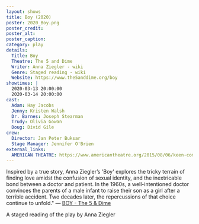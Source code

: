 ```yaml
---
layout: shows
title: Boy (2020)
poster: 2020_Boy.png
poster_credit: 
poster_alt:
poster_caption:
category: play
details:
  Title: Boy
  Theatre: The 5 and Dime
  Writer: Anna Ziegler - wiki
  Genre: Staged reading - wiki
  Website: https://www.the5anddime.org/boy
showtimes: |
  2020-03-13 20:00:00
  2020-03-14 20:00:00
cast:
  Adam: Hay Jacobs
  Jenny: Kristen Walsh
  Dr. Barnes: Joseph Stearman
  Trudy: Olivia Gowan
  Doug: Divid Gile
crew:
  Director: Jan Peter Buksar
  Stage Manager: Jennifer O'Brien
external_links:
  AMERICAN THEATRE: https://www.americantheatre.org/2015/08/06/keen-company-to-present-a-world-premiere-kilroy-play/
---
```

Inspired by a true story, Anna Ziegler’s 'Boy' explores the tricky terrain of finding love amidst the confusion of sexual identity, and the inextricable bond between a doctor and patient. In the 1960s, a well-intentioned doctor convinces the parents of a male infant to raise their son as a girl after a terrible accident. Two decades later, the repercussions of that choice continue to unfold." — [BOY - The 5 &amp; Dime](https://www.the5anddime.org/boy)

A staged reading of the play by Anna Ziegler